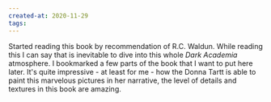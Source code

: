 ```yaml
---
created-at: 2020-11-29
tags:
---
```

Started reading this book by recommendation of R.C. Waldun. While reading this I can say that is inevitable to dive into this whole *Dark Academia* atmosphere. I bookmarked a few parts of the book that I want to put here later.
It's quite impressive - at least for me - how the Donna Tartt is able to paint this marvelous pictures in her narrative, the level of details and textures in this book are amazing.